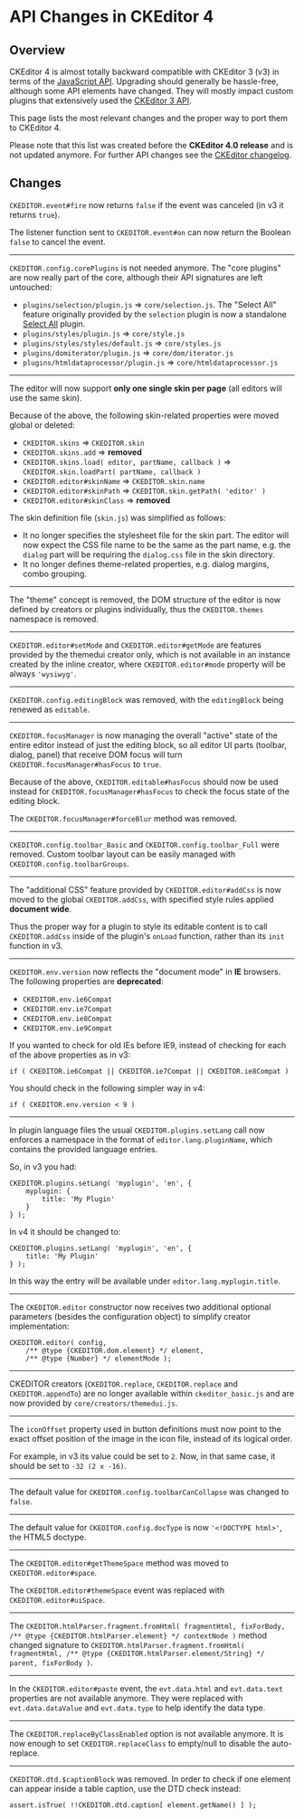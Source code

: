 # API Changes in CKEditor 4


## Overview

CKEditor 4 is almost totally backward compatible with CKEditor 3 (v3) in terms of the [JavaScript API](#!/api). Upgrading should generally be hassle-free, although some API elements have changed. They will mostly impact custom plugins that extensively used the [CKEditor 3 API](http://docs.cksource.com/ckeditor_api/).

This page lists the most relevant changes and the proper way to port them to CKEditor 4.

<p class="tip">
	Please note that this list was created before the <strong>CKEditor 4.0 release</strong> and is not updated anymore. For further API changes see the <a href="http://ckeditor.com/whatsnew">CKEditor changelog</a>.
</p>

## Changes

`CKEDITOR.event#fire` now returns `false` if the event was canceled (in v3 it returns `true`).

The listener function sent to `CKEDITOR.event#on` can now return the Boolean `false` to cancel the event.

---

`CKEDITOR.config.corePlugins` is not needed anymore. The "core plugins" are now really part of the core, although their API signatures are left untouched:

 * `plugins/selection/plugin.js` => `core/selection.js`.
	The "Select All" feature originally provided by the `selection` plugin is now a standalone [Select All](http://ckeditor.com/addon/selectall) plugin.
 * `plugins/styles/plugin.js` => `core/style.js`
 * `plugins/styles/styles/default.js` => `core/styles.js`
 * `plugins/domiterator/plugin.js` => `core/dom/iterator.js`
 * `plugins/htmldataprocessor/plugin.js` => `core/htmldataprocessor.js`

---

The editor will now support **only one single skin per page** (all editors will use the same skin).

Because of the above, the following skin-related properties were moved global or deleted:

 * `CKEDITOR.skins` => `CKEDITOR.skin`
 * `CKEDITOR.skins.add` => **removed**
 * `CKEDITOR.skins.load( editor, partName, callback )` => `CKEDITOR.skin.loadPart( partName, callback )`
 * `CKEDITOR.editor#skinName` => `CKEDITOR.skin.name`
 * `CKEDITOR.editor#skinPath` => `CKEDITOR.skin.getPath( 'editor' )`
 * `CKEDITOR.editor#skinClass` => **removed**

The skin definition file (`skin.js`) was simplified as follows:

 * It no longer specifies the stylesheet file for the skin part. The editor will now expect the CSS file name to be the same as the part name, e.g. the `dialog` part will be requiring the `dialog.css` file in the skin directory.
 * It no longer defines theme-related properties, e.g. dialog margins, combo grouping.

---

The "theme" concept is removed, the DOM structure of the editor is now defined by creators or plugins individually, thus the `CKEDITOR.themes` namespace is removed.

---

`CKEDITOR.editor#setMode` and `CKEDITOR.editor#getMode` are features provided by the themedui creator only,
which is not available in an instance created by the inline creator, where `CKEDITOR.editor#mode` property will be always `'wysiwyg'`.

---

`CKEDITOR.config.editingBlock` was removed, with the `editingBlock` being renewed as `editable`.

---

`CKEDITOR.focusManager` is now managing the overall "active" state of the entire editor
instead of just the editing block, so all editor UI parts (toolbar, dialog, panel)
that receive DOM focus will turn `CKEDITOR.focusManager#hasFocus` to `true`.

Because of the above, `CKEDITOR.editable#hasFocus` should now be used instead for `CKEDITOR.focusManager#hasFocus` to check the focus state of the editing block.

The `CKEDITOR.focusManager#forceBlur` method was removed.

---

`CKEDITOR.config.toolbar_Basic` and `CKEDITOR.config.toolbar_Full` were removed. Custom toolbar layout can be easily managed with `CKEDITOR.config.toolbarGroups`.

---

The "additional CSS" feature provided by `CKEDITOR.editor#addCss` is now moved to the global `CKEDITOR.addCss`, with specified style rules applied **document wide**.

Thus the proper way for a plugin to style its editable content is to call `CKEDITOR.addCss`
inside of the plugin's `onLoad` function, rather than its `init` function in v3.

---

`CKEDITOR.env.version` now reflects the "document mode" in **IE** browsers. The following properties are **deprecated**:

* `CKEDITOR.env.ie6Compat`
* `CKEDITOR.env.ie7Compat`
* `CKEDITOR.env.ie8Compat`
* `CKEDITOR.env.ie9Compat`

If you wanted to check for old IEs before IE9, instead of checking for each of the above properties as in v3:

  	if ( CKEDITOR.ie6Compat || CKEDITOR.ie7Compat || CKEDITOR.ie8Compat )

You should check in the following simpler way in v4:

	if ( CKEDITOR.env.version < 9 )

---

In plugin language files the usual `CKEDITOR.plugins.setLang` call now enforces
a namespace in the format of `editor.lang.pluginName`, which contains the provided
language entries.

So, in v3 you had:

	CKEDITOR.plugins.setLang( 'myplugin', 'en', {
		myplugin: {
			title: 'My Plugin'
		}
	} );

In v4 it should be changed to:

	CKEDITOR.plugins.setLang( 'myplugin', 'en', {
		title: 'My Plugin'
	} );

In this way the entry will be available under `editor.lang.myplugin.title`.

---

The `CKEDITOR.editor` constructor now receives two additional optional parameters (besides the configuration object)
to simplify creator implementation:

	CKEDITOR.editor( config,
	 	/** @type {CKEDITOR.dom.element} */ element,
	 	/** @type {Number} */ elementMode );

---

CKEDITOR creators (`CKEDITOR.replace`, `CKEDITOR.replace` and `CKEDITOR.appendTo`)
are no longer available within `ckeditor_basic.js` and are now provided by `core/creators/themedui.js`.

---

The `iconOffset` property used in button definitions must now point to the
exact offset position of the image in the icon file, instead of its logical order.

For example, in v3 its value could be set to `2`. Now, in that same case,
it should be set to `-32 (2 x -16)`.

---

The default value for `CKEDITOR.config.toolbarCanCollapse` was changed to `false`.

---

The default value for `CKEDITOR.config.docType` is now `'<!DOCTYPE html>'`,
the HTML5 doctype.

---

The `CKEDITOR.editor#getThemeSpace` method was moved to `CKEDITOR.editor#space`.

The `CKEDITOR.editor#themeSpace` event was replaced with `CKEDITOR.editor#uiSpace`.

---

The `CKEDITOR.htmlParser.fragment.fromHtml( fragmentHtml, fixForBody, /** @type {CKEDITOR.htmlParser.element} */ contextNode )` method changed signature to `CKEDITOR.htmlParser.fragment.fromHtml( fragmentHtml, /** @type {CKEDITOR.htmlParser.element/String} */ parent, fixForBody )`.

---

In the `CKEDITOR.editor#paste` event, the `evt.data.html` and `evt.data.text` properties are not available anymore.
They were replaced with `evt.data.dataValue` and `evt.data.type` to help identify the data type.

---

The `CKEDITOR.replaceByClassEnabled` option is not available anymore. It is now enough to set `CKEDITOR.replaceClass` to empty/null to disable the auto-replace.

---

`CKEDITOR.dtd.$captionBlock` was removed. In order to check if one element can appear inside a table caption, use the DTD check instead:

	assert.isTrue( !!CKEDITOR.dtd.caption[ element.getName() ] );
